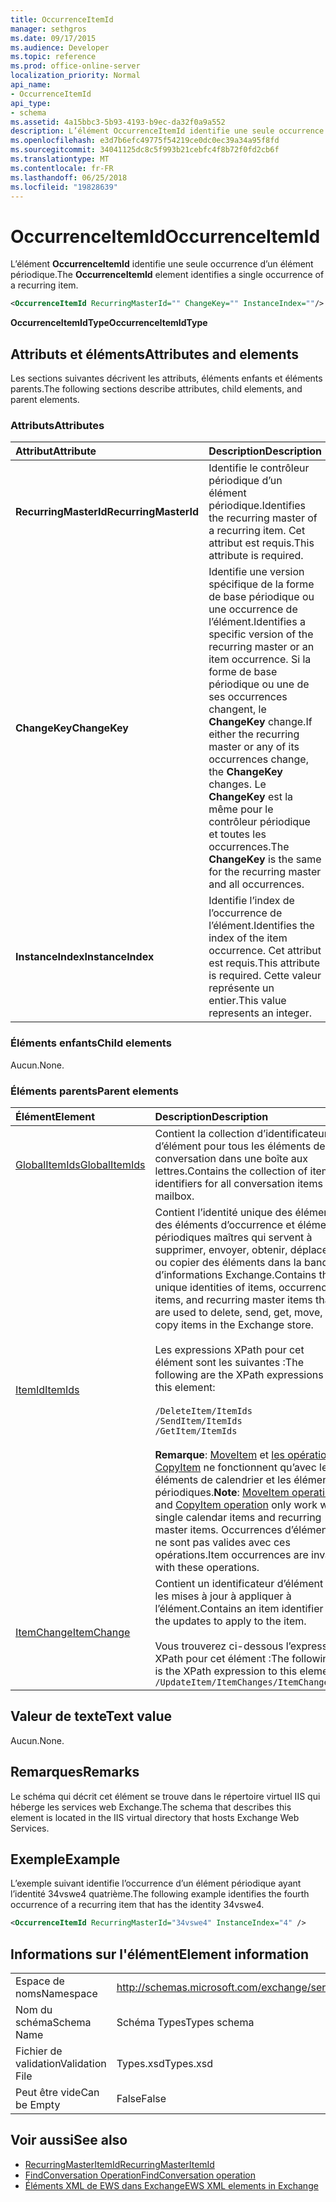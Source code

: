```yaml
---
title: OccurrenceItemId
manager: sethgros
ms.date: 09/17/2015
ms.audience: Developer
ms.topic: reference
ms.prod: office-online-server
localization_priority: Normal
api_name:
- OccurrenceItemId
api_type:
- schema
ms.assetid: 4a15bbc3-5b93-4193-b9ec-da32f0a9a552
description: L’élément OccurrenceItemId identifie une seule occurrence d’un élément périodique.
ms.openlocfilehash: e3d7b6efc49775f54219ce0dc0ec39a34a95f8fd
ms.sourcegitcommit: 34041125dc8c5f993b21cebfc4f8b72f0fd2cb6f
ms.translationtype: MT
ms.contentlocale: fr-FR
ms.lasthandoff: 06/25/2018
ms.locfileid: "19828639"
---
```

# <a name="occurrenceitemid"></a><span data-ttu-id="522fa-103">OccurrenceItemId</span><span class="sxs-lookup"><span data-stu-id="522fa-103">OccurrenceItemId</span></span>

<span data-ttu-id="522fa-104">L’élément **OccurrenceItemId** identifie une seule occurrence d’un élément périodique.</span><span class="sxs-lookup"><span data-stu-id="522fa-104">The **OccurrenceItemId** element identifies a single occurrence of a recurring item.</span></span> 
  
```XML
<OccurrenceItemId RecurringMasterId="" ChangeKey="" InstanceIndex=""/>
```

<span data-ttu-id="522fa-105">**OccurrenceItemIdType**</span><span class="sxs-lookup"><span data-stu-id="522fa-105">**OccurrenceItemIdType**</span></span>

## <a name="attributes-and-elements"></a><span data-ttu-id="522fa-106">Attributs et éléments</span><span class="sxs-lookup"><span data-stu-id="522fa-106">Attributes and elements</span></span>

<span data-ttu-id="522fa-107">Les sections suivantes décrivent les attributs, éléments enfants et éléments parents.</span><span class="sxs-lookup"><span data-stu-id="522fa-107">The following sections describe attributes, child elements, and parent elements.</span></span>
  
### <a name="attributes"></a><span data-ttu-id="522fa-108">Attributs</span><span class="sxs-lookup"><span data-stu-id="522fa-108">Attributes</span></span>

|<span data-ttu-id="522fa-109">**Attribut**</span><span class="sxs-lookup"><span data-stu-id="522fa-109">**Attribute**</span></span>|<span data-ttu-id="522fa-110">**Description**</span><span class="sxs-lookup"><span data-stu-id="522fa-110">**Description**</span></span>|
|:-----|:-----|
|<span data-ttu-id="522fa-111">**RecurringMasterId**</span><span class="sxs-lookup"><span data-stu-id="522fa-111">**RecurringMasterId**</span></span> <br/> |<span data-ttu-id="522fa-112">Identifie le contrôleur périodique d’un élément périodique.</span><span class="sxs-lookup"><span data-stu-id="522fa-112">Identifies the recurring master of a recurring item.</span></span> <span data-ttu-id="522fa-113">Cet attribut est requis.</span><span class="sxs-lookup"><span data-stu-id="522fa-113">This attribute is required.</span></span>  <br/> |
|<span data-ttu-id="522fa-114">**ChangeKey**</span><span class="sxs-lookup"><span data-stu-id="522fa-114">**ChangeKey**</span></span> <br/> |<span data-ttu-id="522fa-115">Identifie une version spécifique de la forme de base périodique ou une occurrence de l’élément.</span><span class="sxs-lookup"><span data-stu-id="522fa-115">Identifies a specific version of the recurring master or an item occurrence.</span></span> <span data-ttu-id="522fa-116">Si la forme de base périodique ou une de ses occurrences changent, le **ChangeKey** change.</span><span class="sxs-lookup"><span data-stu-id="522fa-116">If either the recurring master or any of its occurrences change, the **ChangeKey** changes.</span></span> <span data-ttu-id="522fa-117">Le **ChangeKey** est la même pour le contrôleur périodique et toutes les occurrences.</span><span class="sxs-lookup"><span data-stu-id="522fa-117">The **ChangeKey** is the same for the recurring master and all occurrences.</span></span>  <br/> |
|<span data-ttu-id="522fa-118">**InstanceIndex**</span><span class="sxs-lookup"><span data-stu-id="522fa-118">**InstanceIndex**</span></span> <br/> |<span data-ttu-id="522fa-119">Identifie l’index de l’occurrence de l’élément.</span><span class="sxs-lookup"><span data-stu-id="522fa-119">Identifies the index of the item occurrence.</span></span> <span data-ttu-id="522fa-120">Cet attribut est requis.</span><span class="sxs-lookup"><span data-stu-id="522fa-120">This attribute is required.</span></span> <span data-ttu-id="522fa-121">Cette valeur représente un entier.</span><span class="sxs-lookup"><span data-stu-id="522fa-121">This value represents an integer.</span></span>  <br/> |
   
### <a name="child-elements"></a><span data-ttu-id="522fa-122">Éléments enfants</span><span class="sxs-lookup"><span data-stu-id="522fa-122">Child elements</span></span>

<span data-ttu-id="522fa-123">Aucun.</span><span class="sxs-lookup"><span data-stu-id="522fa-123">None.</span></span>
  
### <a name="parent-elements"></a><span data-ttu-id="522fa-124">Éléments parents</span><span class="sxs-lookup"><span data-stu-id="522fa-124">Parent elements</span></span>

|<span data-ttu-id="522fa-125">**Élément**</span><span class="sxs-lookup"><span data-stu-id="522fa-125">**Element**</span></span>|<span data-ttu-id="522fa-126">**Description**</span><span class="sxs-lookup"><span data-stu-id="522fa-126">**Description**</span></span>|
|:-----|:-----|
|[<span data-ttu-id="522fa-127">GlobalItemIds</span><span class="sxs-lookup"><span data-stu-id="522fa-127">GlobalItemIds</span></span>](globalitemids.md) <br/> |<span data-ttu-id="522fa-128">Contient la collection d’identificateurs d’élément pour tous les éléments de conversation dans une boîte aux lettres.</span><span class="sxs-lookup"><span data-stu-id="522fa-128">Contains the collection of item identifiers for all conversation items in a mailbox.</span></span>  <br/> |
|[<span data-ttu-id="522fa-129">ItemId</span><span class="sxs-lookup"><span data-stu-id="522fa-129">ItemIds</span></span>](itemids.md) <br/> | <span data-ttu-id="522fa-130">Contient l’identité unique des éléments, des éléments d’occurrence et éléments périodiques maîtres qui servent à supprimer, envoyer, obtenir, déplacer ou copier des éléments dans la banque d’informations Exchange.</span><span class="sxs-lookup"><span data-stu-id="522fa-130">Contains the unique identities of items, occurrence items, and recurring master items that are used to delete, send, get, move, or copy items in the Exchange store.</span></span> <br/><br/><span data-ttu-id="522fa-131">Les expressions XPath pour cet élément sont les suivantes :</span><span class="sxs-lookup"><span data-stu-id="522fa-131">The following are the XPath expressions to this element:</span></span> <br/><br/>  `/DeleteItem/ItemIds` <br/>  `/SendItem/ItemIds` <br/>  `/GetItem/ItemIds` <br/><br/><span data-ttu-id="522fa-132">**Remarque**: [MoveItem](moveitem-operation.md) et [les opérations CopyItem](copyitem-operation.md) ne fonctionnent qu’avec les éléments de calendrier et les éléments périodiques.</span><span class="sxs-lookup"><span data-stu-id="522fa-132">**Note**:  [MoveItem operation](moveitem-operation.md) and [CopyItem operation](copyitem-operation.md) only work with single calendar items and recurring master items.</span></span> <span data-ttu-id="522fa-133">Occurrences d’élément ne sont pas valides avec ces opérations.</span><span class="sxs-lookup"><span data-stu-id="522fa-133">Item occurrences are invalid with these operations.</span></span>           |
|[<span data-ttu-id="522fa-134">ItemChange</span><span class="sxs-lookup"><span data-stu-id="522fa-134">ItemChange</span></span>](itemchange.md) <br/> |<span data-ttu-id="522fa-135">Contient un identificateur d’élément et les mises à jour à appliquer à l’élément.</span><span class="sxs-lookup"><span data-stu-id="522fa-135">Contains an item identifier and the updates to apply to the item.</span></span><br/><br/> <span data-ttu-id="522fa-136">Vous trouverez ci-dessous l’expression XPath pour cet élément :</span><span class="sxs-lookup"><span data-stu-id="522fa-136">The following is the XPath expression to this element:</span></span>  <br/>  `/UpdateItem/ItemChanges/ItemChange[i]` <br/> |
   
## <a name="text-value"></a><span data-ttu-id="522fa-137">Valeur de texte</span><span class="sxs-lookup"><span data-stu-id="522fa-137">Text value</span></span>

<span data-ttu-id="522fa-138">Aucun.</span><span class="sxs-lookup"><span data-stu-id="522fa-138">None.</span></span>
  
## <a name="remarks"></a><span data-ttu-id="522fa-139">Remarques</span><span class="sxs-lookup"><span data-stu-id="522fa-139">Remarks</span></span>

<span data-ttu-id="522fa-140">Le schéma qui décrit cet élément se trouve dans le répertoire virtuel IIS qui héberge les services web Exchange.</span><span class="sxs-lookup"><span data-stu-id="522fa-140">The schema that describes this element is located in the IIS virtual directory that hosts Exchange Web Services.</span></span>
  
## <a name="example"></a><span data-ttu-id="522fa-141">Exemple</span><span class="sxs-lookup"><span data-stu-id="522fa-141">Example</span></span>

<span data-ttu-id="522fa-142">L’exemple suivant identifie l’occurrence d’un élément périodique ayant l’identité 34vswe4 quatrième.</span><span class="sxs-lookup"><span data-stu-id="522fa-142">The following example identifies the fourth occurrence of a recurring item that has the identity 34vswe4.</span></span>
  
```XML
<OccurrenceItemId RecurringMasterId="34vswe4" InstanceIndex="4" />
```

## <a name="element-information"></a><span data-ttu-id="522fa-143">Informations sur l'élément</span><span class="sxs-lookup"><span data-stu-id="522fa-143">Element information</span></span>

|||
|:-----|:-----|
|<span data-ttu-id="522fa-144">Espace de noms</span><span class="sxs-lookup"><span data-stu-id="522fa-144">Namespace</span></span>  <br/> |http://schemas.microsoft.com/exchange/services/2006/types  <br/> |
|<span data-ttu-id="522fa-145">Nom du schéma</span><span class="sxs-lookup"><span data-stu-id="522fa-145">Schema Name</span></span>  <br/> |<span data-ttu-id="522fa-146">Schéma Types</span><span class="sxs-lookup"><span data-stu-id="522fa-146">Types schema</span></span>  <br/> |
|<span data-ttu-id="522fa-147">Fichier de validation</span><span class="sxs-lookup"><span data-stu-id="522fa-147">Validation File</span></span>  <br/> |<span data-ttu-id="522fa-148">Types.xsd</span><span class="sxs-lookup"><span data-stu-id="522fa-148">Types.xsd</span></span>  <br/> |
|<span data-ttu-id="522fa-149">Peut être vide</span><span class="sxs-lookup"><span data-stu-id="522fa-149">Can be Empty</span></span>  <br/> |<span data-ttu-id="522fa-150">False</span><span class="sxs-lookup"><span data-stu-id="522fa-150">False</span></span>  <br/> |
   
## <a name="see-also"></a><span data-ttu-id="522fa-151">Voir aussi</span><span class="sxs-lookup"><span data-stu-id="522fa-151">See also</span></span>

- [<span data-ttu-id="522fa-152">RecurringMasterItemId</span><span class="sxs-lookup"><span data-stu-id="522fa-152">RecurringMasterItemId</span></span>](recurringmasteritemid.md)
- [<span data-ttu-id="522fa-153">FindConversation Operation</span><span class="sxs-lookup"><span data-stu-id="522fa-153">FindConversation operation</span></span>](findconversation-operation.md)
- [<span data-ttu-id="522fa-154">Éléments XML de EWS dans Exchange</span><span class="sxs-lookup"><span data-stu-id="522fa-154">EWS XML elements in Exchange</span></span>](ews-xml-elements-in-exchange.md)


